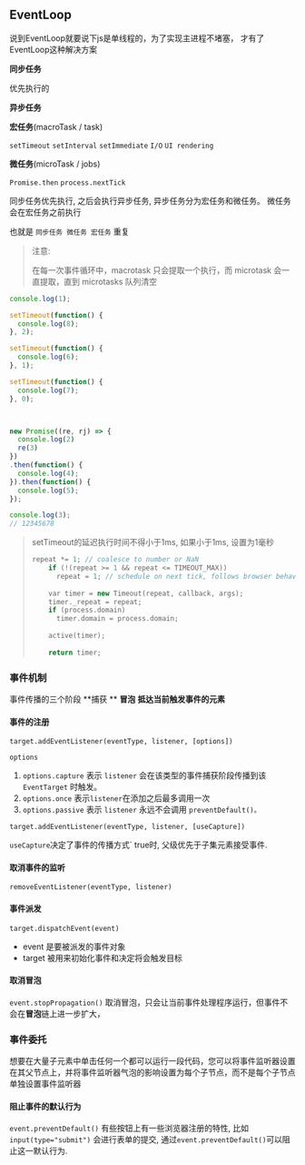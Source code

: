 ## EventLoop

说到EventLoop就要说下js是单线程的，为了实现主进程不堵塞， 才有了EventLoop这种解决方案

**同步任务**

优先执行的

**异步任务**

**宏任务**(macroTask / task)

`setTimeout` `setInterval` `setImmediate` `I/O` `UI rendering`

**微任务**(microTask / jobs)

`Promise.then` `process.nextTick`

同步任务优先执行, 之后会执行异步任务, 异步任务分为宏任务和微任务。 微任务会在宏任务之前执行

也就是 `同步任务 微任务 宏任务` 重复

> 注意:
>
> 在每一次事件循环中，macrotask 只会提取一个执行，而 microtask 会一直提取，直到 microtasks 队列清空

```javascript
console.log(1);

setTimeout(function() {
  console.log(8);
}, 2);

setTimeout(function() {
  console.log(6);
}, 1);

setTimeout(function() {
  console.log(7);
}, 0);



new Promise((re, rj) => {
  console.log(2)
  re(3)
})
.then(function() {
  console.log(4);
}).then(function() {
  console.log(5);
});

console.log(3);
// 12345678
```

> setTimeout的延迟执行时间不得小于1ms, 如果小于1ms, 设置为1毫秒
>
> ```c++
> repeat *= 1; // coalesce to number or NaN
> 	  if (!(repeat >= 1 && repeat <= TIMEOUT_MAX))
> 		repeat = 1; // schedule on next tick, follows browser behavior
> 	
> 	  var timer = new Timeout(repeat, callback, args);
> 	  timer._repeat = repeat;
> 	  if (process.domain)
> 		timer.domain = process.domain;
> 	
> 	  active(timer);
> 	
> 	  return timer;
> ```

### 事件机制

事件传播的三个阶段 **捕获 ** **冒泡** **抵达当前触发事件的元素**

#### 事件的注册

`target.addEventListener(eventType, listener, [options])`

`options`

1. `options.capture`  表示 `listener` 会在该类型的事件捕获阶段传播到该 `EventTarget` 时触发。
2. `options.once` 表示`listener`在添加之后最多调用一次
3. `options.passive` 表示 `listener` 永远不会调用 `preventDefault()。`

`target.addEventListener(eventType, listener, [useCapture])`

`useCapture`决定了事件的传播方式`  true时, 父级优先于子集元素接受事件.

#### 取消事件的监听

`removeEventListener(eventType, listener)`

#### 事件派发

`target.dispatchEvent(event)` 

+ event 是要被派发的事件对象
+ target 被用来初始化事件和决定将会触发目标

#### 取消冒泡

`event.stopPropagation()`  取消冒泡，只会让当前事件处理程序运行，但事件不会在**冒泡**链上进一步扩大，

### 事件委托

想要在大量子元素中单击任何一个都可以运行一段代码，您可以将事件监听器设置在其父节点上，并将事件监听器气泡的影响设置为每个子节点，而不是每个子节点单独设置事件监听器

#### 阻止事件的默认行为

`event.preventDefault()`  有些按钮上有一些浏览器注册的特性, 比如`input(type="submit")` 会进行表单的提交, 通过`event.preventDefault()`可以阻止这一默认行为.
